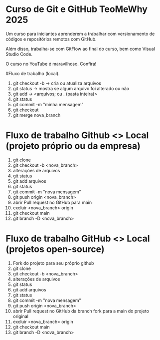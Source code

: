 # Curso de Git e GitHub TeoMeWhy 2025

Um curso para iniciantes aprenderem a trabalhar com versionamento de códigos e repositórios remotos com GitHub.

Além disso, trabalha-se com GitFlow ao final do curso, bem como Visual Studio Code.

O curso no YouTube é maravilhoso. Confira!

#Fluxo de trabalho (local).

1. git checkout -b	-> cria ou atualiza arquivos
2. git status		-> mostra se algum arquivo foi alterado ou não
3. git add		-> <arquivos; ou . (pasta inteira)>
4. git status
5. git commit -m "minha mensagem"
6. git checkout <branch>
7. git merge nova_branch

# Fluxo de trabalho Github <> Local (projeto próprio ou da empresa)
1. git clone
2. git checkout -b <nova_branch>
3. alterações de arquivos
4. git status
5. git add arquivos
6. git status
7. git commit -m "nova mensagem"
8. git push origin <nova_branch>
9. abrir Pull request no GitHub para main
10. excluir <nova_branch> origin
11. git checkout main
12. git branch -D <nova_branch>

# Fluxo de trabalho GitHub <> Local (projetos open-source)
1. Fork do projeto para seu próprio github
2. git clone
3. git checkout -b <nova_branch>
4. alterações de arquivos
5. git status
6. git add arquivos
7. git status
8. git commit -m "nova mensagem"
9. git push origin <nova_branch>
10. abrir Pull request no GitHub da branch fork para a main do projeto original
11. excluir <nova_branch> origin
12. git checkout main
13. git branch -D <nova_branch>
